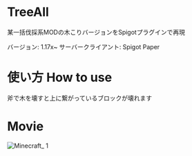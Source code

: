 # TreeAll
某一括伐採系MODの木こりバージョンをSpigotプラグインで再現

バージョン: 1.17x~
サーバークライアント: Spigot Paper

# 使い方 How to use
斧で木を壊すと上に繋がっているブロックが壊れます

# Movie
![Minecraft_ 1](https://user-images.githubusercontent.com/77252987/160316373-6f8b9b0e-efc7-4566-8c58-c0e65c199f88.gif)
